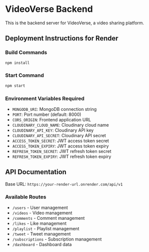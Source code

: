 # VideoVerse Backend

This is the backend server for VideoVerse, a video sharing platform.

## Deployment Instructions for Render

### Build Commands
```bash
npm install
```

### Start Command
```bash
npm start
```

### Environment Variables Required
- `MONGODB_URI`: MongoDB connection string
- `PORT`: Port number (default: 8000)
- `CORS_ORIGIN`: Frontend application URL
- `CLOUDINARY_CLOUD_NAME`: Cloudinary cloud name
- `CLOUDINARY_API_KEY`: Cloudinary API key
- `CLOUDINARY_API_SECRET`: Cloudinary API secret
- `ACCESS_TOKEN_SECRET`: JWT access token secret
- `ACCESS_TOKEN_EXPIRY`: JWT access token expiry
- `REFRESH_TOKEN_SECRET`: JWT refresh token secret
- `REFRESH_TOKEN_EXPIRY`: JWT refresh token expiry

## API Documentation
Base URL: `https://your-render-url.onrender.com/api/v1`

### Available Routes
- `/users` - User management
- `/videos` - Video management
- `/comments` - Comment management
- `/likes` - Like management
- `/playlist` - Playlist management
- `/tweet` - Tweet management
- `/subscriptions` - Subscription management
- `/dashboard` - Dashboard data